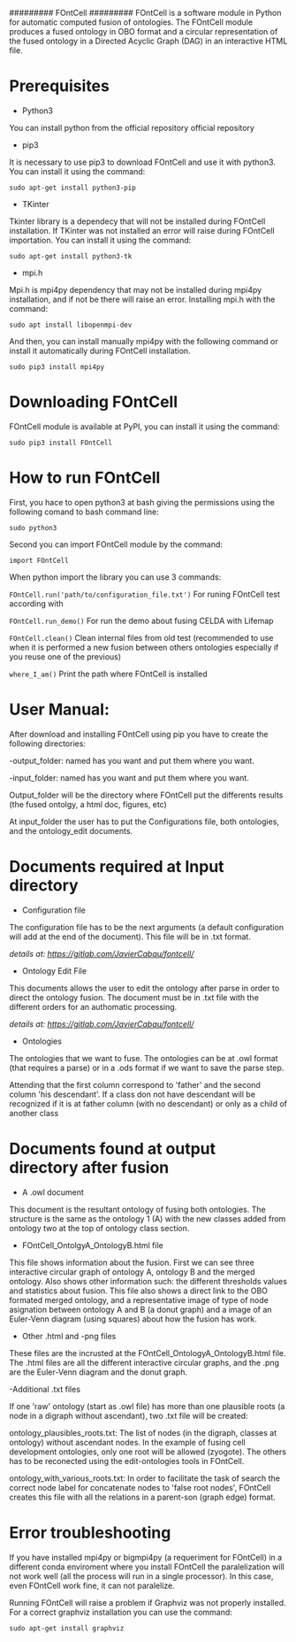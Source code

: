 #########
FOntCell
#########
FOntCell is a software module in Python for automatic computed fusion of ontologies.
The FOntCell module produces a fused ontology in OBO format and a circular representation of the fused ontology in a Directed Acyclic Graph (DAG) in an interactive HTML file.


Prerequisites
=============

- Python3

You can install python from the official repository official repository

- pip3

It is necessary to use pip3 to download FOntCell and use it with python3. You can install it using the command:

``sudo apt-get install python3-pip``


- TKinter

Tkinter library is a dependecy that will not be installed during FOntCell installation.
If TKinter was not installed an error will raise during FOntCell importation.
You can install it using the command:

``sudo apt-get install python3-tk``

- mpi.h

Mpi.h is mpi4py dependency that may not be installed during mpi4py installation, and if not be there will raise an error.
Installing mpi.h with the command:

``sudo apt install libopenmpi-dev``

And then, you can install manually mpi4py with the following command or install it automatically during FOntCell installation.

``sudo pip3 install mpi4py``


Downloading FOntCell
====================

FOntCell module is available at PyPI, you can install it using the command:

``sudo pip3 install FOntCell``

How to run FOntCell
===================
First, you hace to open python3 at bash giving the permissions using the following comand to bash command line:

``sudo python3``

Second you can import FOntCell module by the command:

``import FOntCell``

When python import the library you can use 3 commands:

``FOntCell.run('path/to/configuration_file.txt')`` For runing FOntCell test according with

``FOntCell.run_demo()`` For run the demo about fusing CELDA with Lifemap

``FOntCell.clean()`` Clean internal files from old test (recommended to use when it is performed a new fusion between others ontologies especially if you reuse one of the previous)

``where_I_am()`` Print the path where FOntCell is installed

User Manual:
============
After download and installing FOntCell using pip you have to create the following directories:

-output_folder: named has you want and put them where you want.

-input_folder: named has you want and put them where you want.

Output_folder will be the directory where FOntCell put the differents results (the fused ontolgy, a html doc, figures, etc)

At input_folder the user has to put the Configurations file, both ontologies, and the ontology_edit documents.

Documents required at Input directory
=====================================

- Configuration file

The configuration file has to be the next arguments (a default configuration will add at the end of the document). This file will be in .txt format.

*details at: https://gitlab.com/JavierCabau/fontcell/*

- Ontology Edit File

This documents allows the user to edit the ontology after parse in order to direct the ontology fusion.
The document must be in .txt file with the different orders for an authomatic processing.

*details at: https://gitlab.com/JavierCabau/fontcell/*

- Ontologies

The ontologies that we want to fuse. The ontologies can be at .owl format (that requires a parse) or in a .ods format if we want to save the parse step.

Attending that the first column correspond to 'father' and the second column 'his descendant'. If a class don not have descendant will be recognized if it is at father column (with no descendant) or only as a child of another class

Documents found at output directory after fusion
================================================

- A .owl document

This document is the resultant ontology of fusing both ontologies. The structure is the same as the ontology 1 (A) with the new classes added from ontology two at the top of ontology class section.

- FOntCell_OntolgyA_OntologyB.html file

This file shows information about the fusion. First we can see three interactive circular graph of ontology A, ontology B and the merged ontology. Also shows other information such: the different thresholds values and statistics about fusion.
This file also shows a direct link to the OBO formated merged ontology, and a representative image of type of node asignation between ontology A and B (a donut graph) and a image of an Euler-Venn diagram (using squares) about how the fusion has work.

- Other .html and -png files

These files are the incrusted at the FOntCell_OntologyA_OntologyB.html file. The .html files are all the different interactive circular graphs, and the .png are the Euler-Venn diagram and the donut graph.

-Additional .txt files

If one 'raw' ontology (start as .owl file) has more than one plausible roots (a node in a digraph without ascendant), two .txt file will be created:

ontology_plausibles_roots.txt: The list of nodes (in the digraph, classes at ontology) without ascendant nodes. In the example of fusing cell development ontologies, only one root will be allowed (zyogote). The others has to be reconected using the edit-ontologies tools in FOntCell.

ontology_with_various_roots.txt: In order to facilitate the task of search the correct node label for concatenate nodes to 'false root nodes', FOntCell creates this file with all the relations in a parent-son (graph edge) format.

Error troubleshooting
=====================
If you have installed mpi4py or bigmpi4py (a requeriment for FOntCell) in a different conda enviroment where you install FOntCell the paralelization will not work well (all the process will run in a single processor). In this case, even FOntCell work fine, it can not paralelize.

Running FOntCell will raise a problem if Graphviz was not properly installed. For a correct graphviz installation you can use the command:

``sudo apt-get install graphviz``
